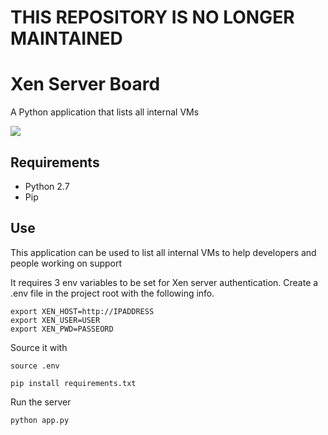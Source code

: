 # THIS REPOSITORY IS NO LONGER MAINTAINED

# Xen Server Board

A Python application that lists all internal VMs

![](https://raw.github.com/boxuk/xen-board/master/static/preview.png)

## Requirements

+ Python 2.7
+ Pip

## Use

This application can be used to list all internal VMs to help developers and people working on support

It requires 3 env variables to be set for Xen server authentication.
Create a .env file in the project root with the following info.

```
export XEN_HOST=http://IPADDRESS
export XEN_USER=USER
export XEN_PWD=PASSEORD
```

Source it with

```
source .env
```

```
pip install requirements.txt
```

Run the server

```
python app.py
```

